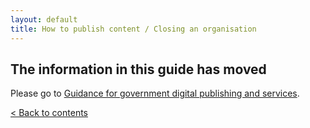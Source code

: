 ```yaml
---
layout: default
title: How to publish content / Closing an organisation
---
```


## The information in this guide has moved

Please go to [Guidance for government digital publishing and services](https://www.gov.uk/government-digital-guidance/content-publishing).



[< Back to contents](http://alphagov.github.io/inside-government-admin-guide/)



	
